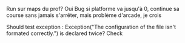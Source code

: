 Run sur maps du prof? Oui
Bug si platforme va jusqu'à 0, continue sa course sans jamais s'arrêter, mais problème d'arcade, je crois


Should test exception : Exception("The configuration of the file isn't formated correctly.") is declared twice? Check